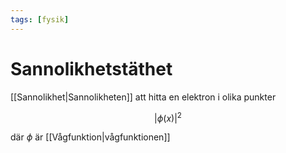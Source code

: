 ```yaml
---
tags: [fysik]
---
```

# Sannolikhetstäthet
[[Sannolikhet|Sannolikheten]] att hitta en elektron i olika punkter

$$|\phi(x)|^2$$

där $\phi$ är [[Vågfunktion|vågfunktionen]]